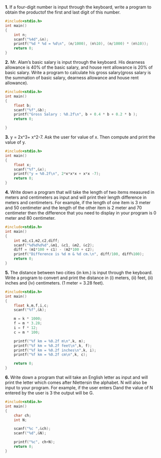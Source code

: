 **1.** If a four-digit number is input through the keyboard, write a program to obtain the productof the first and last digit of this number.
~~~~C
#include<stdio.h>
int main()
{
    int n;
    scanf("%4d",&n);
    printf("%d * %d = %d\n", (n/1000), (n%10), (n/1000) * (n%10));
    return 0;
}
~~~~
**2.** Mr. Alam’s basic salary is input through the keyboard. His dearness allowance is 40% of the basic  salary,  and  house  rent  allowance  is  20%  of  basic  salary.  Write  a  program  to calculate  his  gross  salary(gross  salary  is  the  summation  of  basic  salary,  dearness allowance and house rent allowance).
~~~~C
#include<stdio.h>
int main()
{
    float b;
    scanf("%f",&b);
    printf("Gross Salary : %0.2f\n", b + 0.4 * b + 0.2 * b );
    return 0;

}
~~~~
**3.** y = 2x^3+ x^2-7. Ask the user for value of x. Then compute and print the value of y.
~~~~C
#include<stdio.h>
int main()
{
    float x;
    scanf("%f",&x);
    printf("y = %0.2f\n", 2*x*x*x + x*x -7);
    return 0;
}
~~~~
**4.** Write down a program that will take the length of two items measured in meters and centimeters as input and will print their length difference in meters and centimeters. For example, if the length of one item is 3 meter and 50 centimeter and the length of the other item is 2 meter and 70 centimeter then the difference that you need to display in your program is 0 meter and 80 centimeter.
~~~~C
#include<stdio.h>
int main()
{
    int m1,c1,m2,c2,diff;
    scanf("%d%d%d%d",&m1, &c1, &m2, &c2);
    diff = (m1*100 + c1) - (m2*100 + c2);
    printf("Difference is %d m & %d cm.\n", diff/100, diff%100);
    return 0;
}
~~~~
**5.** The distance between two cities (in km.) is input through the keyboard. Write a program to convert and print the distance in (i) meters, (ii) feet, (ii) inches and (iv) centimeters. (1 meter = 3.28 feet).
~~~~C
#include<stdio.h>
int main()
{
    float k,m,f,i,c;
    scanf("%f",&k);

    m = k * 1000;
    f = m * 3.28;
    i = f * 12;
    c = m * 100;

    printf("%f km = %0.2f m\n",k, m);
    printf("%f km = %0.2f feet\n",k, f);
    printf("%f km = %0.2f inches\n",k, i);
    printf("%f km = %0.2f cm\n",k, c);

    return 0;
}
~~~~
**6.** Write  down  a  program  that  will  take  an English  letter  as  input  and  will  print  the letter which  comes  after  Nlettersin  the  alphabet. N  will  also  be  input  to  your  program. For example, if the user enters Dand the value of N entered by the user is 3 the output will be G.

~~~~C
#include<stdio.h>
int main()
{
    char ch;
    int N;

    scanf("%c ",&ch);
    scanf("%d",&N);

    printf("%c", ch+N);
    return 0;
}
~~~~

